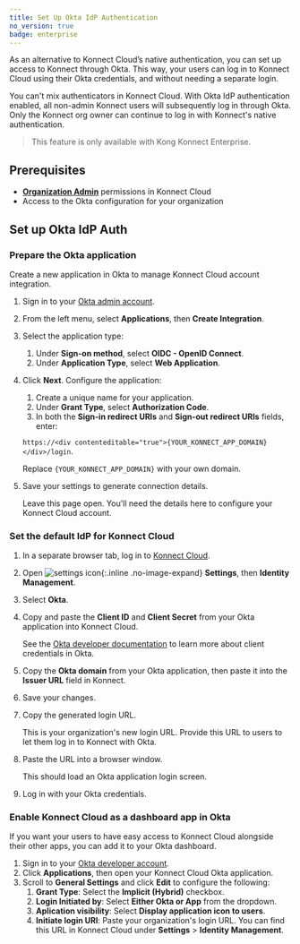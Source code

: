 ```yaml
---
title: Set Up Okta IdP Authentication
no_version: true
badge: enterprise
---
```


As an alternative to Konnect Cloud’s native authentication, you can set up
access to Konnect through Okta. This way, your users can log in to Konnect Cloud
using their Okta credentials, and without needing a separate login.

You can't mix authenticators in Konnect Cloud. With Okta IdP
authentication enabled, all non-admin Konnect users will subsequently log in
through Okta. Only the Konnect org owner can continue to log in with Konnect's
native authentication.

> This feature is only available with Kong Konnect Enterprise.

## Prerequisites
* [**Organization Admin**](/konnect/reference/org-management/#role-definitions)
permissions in Konnect Cloud
* Access to the Okta configuration for your organization

## Set up Okta IdP Auth

### Prepare the Okta application

Create a new application in Okta to manage Konnect Cloud account integration.

1. Sign in to your [Okta admin account](https://admin.okta.com/).
1. From the left menu, select **Applications**, then **Create Integration**.
1. Select the application type:
    1. Under **Sign-on method**, select **OIDC - OpenID Connect**.
    1. Under **Application Type**, select **Web Application**.
1. Click **Next**. Configure the application:
    1. Create a unique name for your application.
    1. Under **Grant Type**, select **Authorization Code**.
    1. In both the **Sign-in redirect URIs** and
**Sign-out redirect URIs** fields, enter:

      `https://<div contenteditable="true">{YOUR_KONNECT_APP_DOMAIN}</div>/login`.

      Replace `{YOUR_KONNECT_APP_DOMAIN}` with your own domain.
1. Save your settings to generate connection details.

    Leave this page open. You'll need the details here to configure your Konnect
    Cloud account.

### Set the default IdP for Konnect Cloud

1. In a separate browser tab, log in to [Konnect Cloud](https://konnect.konghq.com).
1. Open ![settings icon](/assets/images/icons/konnect/konnect-settings.svg){:.inline .no-image-expand}
**Settings**, then **Identity Management**.
1. Select **Okta**.
1. Copy and paste the **Client ID** and **Client Secret** from your Okta
application into Konnect Cloud.

    See the [Okta developer documentation](https://developer.okta.com/docs/guides/find-your-app-credentials/findcreds/)
    to learn more about client credentials in Okta.

1. Copy the **Okta domain** from your Okta application, then paste it into
the **Issuer URL** field in Konnect.
1. Save your changes.
1. Copy the generated login URL.

    This is your organization's new login URL. Provide this URL to users to let them
    log in to Konnect with Okta.

1. Paste the URL into a browser window.

    This should load an Okta application login screen.

1. Log in with your Okta credentials.

### Enable Konnect Cloud as a dashboard app in Okta

If you want your users to have easy access to Konnect Cloud alongside their other apps,
you can add it to your Okta dashboard.

1. Sign in to your [Okta developer account](https://developer.okta.com/).
1. Click **Applications**, then open your Konnect Cloud Okta application.
1. Scroll to **General Settings** and click **Edit** to configure the following:
    1. **Grant Type**: Select the **Implicit (Hybrid)** checkbox.
    1. **Login Initiated by**: Select **Either Okta or App** from the dropdown.
    1. **Aplication visibility**: Select **Display application icon to users**.
    1. **Initiate login URI**: Paste your organization's login URL.
        You can find this URL in Konnect Cloud under **Settings** >
        **Identity Management**.
